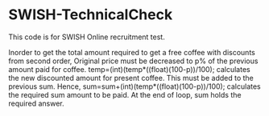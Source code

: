 # SWISH-TechnicalCheck
This code is for SWISH Online recruitment test.

Inorder to get the total amount required to get a free coffee with discounts from second order, Original price must be decreased to p% of the previous amount paid for coffee.
temp=(int)(temp*((float)(100-p))/100); calculates the new discounted amount for present coffee. This must be added to the previous sum.
Hence, sum=sum+(int)(temp*((float)(100-p))/100); calculates the required sum amount to be paid.
At the end of loop, sum holds the required answer.
